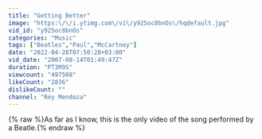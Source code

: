 ```yaml
---
title: "Getting Better"
image: "https:\/\/i.ytimg.com\/vi\/y925oc8bnOs\/hqdefault.jpg"
vid_id: "y925oc8bnOs"
categories: "Music"
tags: ["Beatles","Paul","McCartney"]
date: "2022-04-28T07:50:28+03:00"
vid_date: "2007-08-14T01:49:47Z"
duration: "PT3M9S"
viewcount: "497508"
likeCount: "2836"
dislikeCount: ""
channel: "Rey Mendoza"
---
```

{% raw %}As far as I know, this is the only video of the song performed by a Beatle.{% endraw %}
